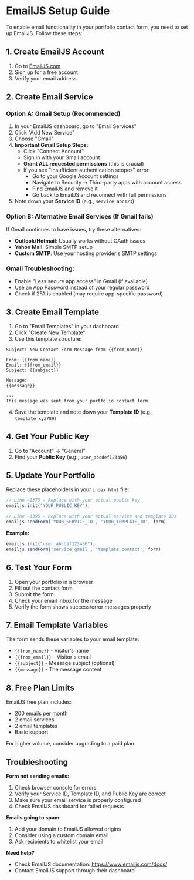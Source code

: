 # EmailJS Setup Guide

To enable email functionality in your portfolio contact form, you need to set up EmailJS. Follow these steps:

## 1. Create EmailJS Account

1. Go to [EmailJS.com](https://www.emailjs.com/)
2. Sign up for a free account
3. Verify your email address

## 2. Create Email Service

### Option A: Gmail Setup (Recommended)
1. In your EmailJS dashboard, go to "Email Services"
2. Click "Add New Service"
3. Choose "Gmail"
4. **Important Gmail Setup Steps:**
   - Click "Connect Account" 
   - Sign in with your Gmail account
   - **Grant ALL requested permissions** (this is crucial)
   - If you see "insufficient authentication scopes" error:
     - Go to your Google Account settings
     - Navigate to Security → Third-party apps with account access
     - Find EmailJS and remove it
     - Go back to EmailJS and reconnect with full permissions
5. Note down your **Service ID** (e.g., `service_abc123`)

### Option B: Alternative Email Services (If Gmail fails)
If Gmail continues to have issues, try these alternatives:
- **Outlook/Hotmail**: Usually works without OAuth issues
- **Yahoo Mail**: Simple SMTP setup
- **Custom SMTP**: Use your hosting provider's SMTP settings

### Gmail Troubleshooting:
- Enable "Less secure app access" in Gmail (if available)
- Use an App Password instead of your regular password
- Check if 2FA is enabled (may require app-specific password)

## 3. Create Email Template

1. Go to "Email Templates" in your dashboard
2. Click "Create New Template"
3. Use this template structure:

```
Subject: New Contact Form Message from {{from_name}}

From: {{from_name}}
Email: {{from_email}}
Subject: {{subject}}

Message:
{{message}}

---
This message was sent from your portfolio contact form.
```

4. Save the template and note down your **Template ID** (e.g., `template_xyz789`)

## 4. Get Your Public Key

1. Go to "Account" → "General"
2. Find your **Public Key** (e.g., `user_abcdef123456`)

## 5. Update Your Portfolio

Replace these placeholders in your `index.html` file:

```javascript
// Line ~1375 - Replace with your actual public key
emailjs.init("YOUR_PUBLIC_KEY");

// Line ~1395 - Replace with your actual service and template IDs
emailjs.sendForm('YOUR_SERVICE_ID', 'YOUR_TEMPLATE_ID', form)
```

**Example:**
```javascript
emailjs.init("user_abcdef123456");
emailjs.sendForm('service_gmail', 'template_contact', form)
```

## 6. Test Your Form

1. Open your portfolio in a browser
2. Fill out the contact form
3. Submit the form
4. Check your email inbox for the message
5. Verify the form shows success/error messages properly

## 7. Email Template Variables

The form sends these variables to your email template:
- `{{from_name}}` - Visitor's name
- `{{from_email}}` - Visitor's email
- `{{subject}}` - Message subject (optional)
- `{{message}}` - The message content

## 8. Free Plan Limits

EmailJS free plan includes:
- 200 emails per month
- 2 email services
- 2 email templates
- Basic support

For higher volume, consider upgrading to a paid plan.

## Troubleshooting

**Form not sending emails:**
1. Check browser console for errors
2. Verify your Service ID, Template ID, and Public Key are correct
3. Make sure your email service is properly configured
4. Check EmailJS dashboard for failed requests

**Emails going to spam:**
1. Add your domain to EmailJS allowed origins
2. Consider using a custom domain email
3. Ask recipients to whitelist your email

**Need help?**
- Check EmailJS documentation: https://www.emailjs.com/docs/
- Contact EmailJS support through their dashboard